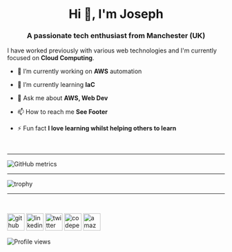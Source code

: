 <h1 align="center">Hi 👋, I'm Joseph</h1>
<h3 align="center">A passionate tech enthusiast from Manchester (UK)</h3>

I have worked previously with various web technologies and I'm currently focused on **Cloud Computing**.


- 🔭 I’m currently working on **AWS** automation

- 🌱 I’m currently learning **IaC**

- 💬 Ask me about **AWS, Web Dev**

- 📫 How to reach me **See Footer**

- ⚡ Fun fact **I love learning whilst helping others to learn**
<br>
<hr/>

![GitHub metrics](https://metrics.lecoq.io/appwebtech)
<br>
<hr/>

![trophy](https://github-profile-trophy.vercel.app/?username=appwebtech)


<hr/>
<br/>


  
[<img src='https://cdn.jsdelivr.net/npm/simple-icons@3.0.1/icons/github.svg' alt='github' height='40'>](https://github.com/appwebtech)  [<img src='https://cdn.jsdelivr.net/npm/simple-icons@3.0.1/icons/linkedin.svg' alt='linkedin' height='40'>](https://www.linkedin.com/in/jmmwania//)  [<img src='https://cdn.jsdelivr.net/npm/simple-icons@3.0.1/icons/twitter.svg' alt='twitter' height='40'>](https://twitter.com/appwebtech)  [<img src='https://cdn.jsdelivr.net/npm/simple-icons@3.0.1/icons/codepen.svg' alt='codepen' height='40'>](https://codepen.io/appwebtech)  [<img src='https://cdn.jsdelivr.net/npm/simple-icons@3.0.1/icons/amazonaws.svg' alt='amazonaws' height='40'>](https://www.credly.com/users/joseph-musembi-mwania.74b502c5/badges)
  

  
 ![Profile views](https://gpvc.arturio.dev/appwebtech)

